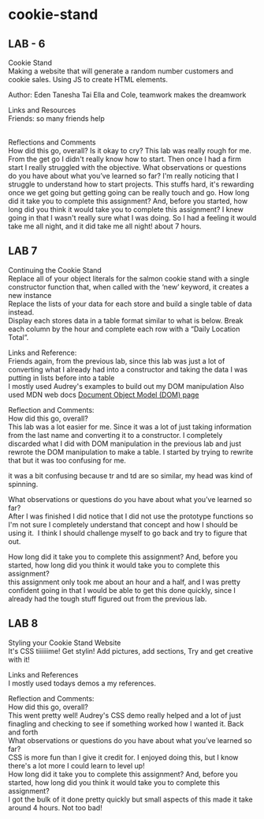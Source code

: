 # cookie-stand

## LAB - 6
Cookie Stand <br>
Making a website that will generate a random number customers and cookie sales. Using JS to create HTML elements. 
 <br>

Author: Eden Tanesha Tai Ella and Cole, teamwork makes the dreamwork
 <br>

Links and Resources <br>
Friends: so many friends help 

 <br>
Reflections and Comments <br>
How did this go, overall?
  Is it okay to cry? This lab was really rough for me. From the get go I didn't really know how to start. Then once I had a firm start I really struggled with the objective.
What observations or questions do you have about what you’ve learned so far?
  I'm really noticing that I struggle to understand how to start projects. This stuffs hard, it's rewarding once we get going but getting going can be really touch and go. 
How long did it take you to complete this assignment? And, before you started, how long did you think it would take you to complete this assignment? I knew going in that I wasn't really sure what I was doing. So I had a feeling it would take me all night, and it did take me all night! about 7 hours. 

## LAB 7
Continuing the Cookie Stand <br>
Replace all of your object literals for the salmon cookie stand with a single constructor function that, when called with the ‘new’ keyword, it creates a new instance <br>
Replace the lists of your data for each store and build a single table of data instead. <br>
Display each stores data in a table format similar to what is below. Break each column by the hour and complete each row with a “Daily Location Total”. <br>


Links and Reference:<br>
Friends again, from the previous lab, since this lab was just a lot of converting what I already had into a constructor and taking the data I was putting in lists before into a table <br>
I mostly used Audrey's examples to build out my DOM manipulation <nr>
Also used MDN web docs [Document Object Model (DOM) page](https://developer.mozilla.org/en-US/docs/Web/API/Document_Object_Model) <br>


Reflection and Comments: <br>
How did this go, overall?<br>
This lab was a lot easier for me. Since it was a lot of just taking information from the last name and converting it to a constructor. I completely discarded what I did with DOM manipulation in the previous lab and just rewrote the DOM manipulation to make a table. I started by trying to rewrite that but it was too confusing for me. <br>

it was a bit confusing because tr and td are so similar, my head was kind of spinning. <br>

What observations or questions do you have about what you’ve learned so far?<br>
After I was finished I did notice that I did not use the prototype functions so I'm not sure I completely understand that concept and how I should be using it. 
I think I should challenge myself to go back and try to figure that out. <br>

How long did it take you to complete this assignment? And, before you started, how long did you think it would take you to complete this assignment?<br>
this assignment only took me about an hour and a half, and I was pretty confident going in that I would be able to get this done quickly, since I already had the tough stuff figured out from the previous lab. <br>

## LAB 8 
Styling your Cookie Stand Website <br>
It's CSS tiiiiiime! Get stylin! Add pictures, add sections, Try and get creative with it! <br>

Links and References <br>
I mostly used todays demos a my references. <br>

Reflection and Comments: <br>
How did this go, overall? <br>
This went pretty well! Audrey's CSS demo really helped and a lot of just finagling and checking to see if something worked how I wanted it. Back and forth<br>
What observations or questions do you have about what you’ve learned so far?<br>
CSS is more fun than I give it credit for. I enjoyed doing this, but I know there's a lot more I could learn to level up!<br>
How long did it take you to complete this assignment? And, before you started, how long did you think it would take you to complete this assignment?<br>
I got the bulk of it done pretty quickly but small aspects of this made it take around 4 hours. Not too bad! <br>

